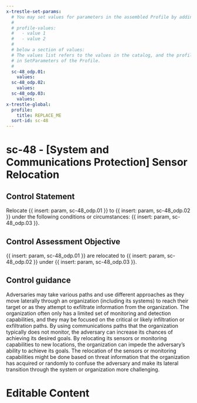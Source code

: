 ```yaml
---
x-trestle-set-params:
  # You may set values for parameters in the assembled Profile by adding
  #
  # profile-values:
  #   - value 1
  #   - value 2
  #
  # below a section of values:
  # The values list refers to the values in the catalog, and the profile-values represent values
  # in SetParameters of the Profile.
  #
  sc-48_odp.01:
    values:
  sc-48_odp.02:
    values:
  sc-48_odp.03:
    values:
x-trestle-global:
  profile:
    title: REPLACE_ME
  sort-id: sc-48
---
```


# sc-48 - \[System and Communications Protection\] Sensor Relocation

## Control Statement

Relocate {{ insert: param, sc-48_odp.01 }} to {{ insert: param, sc-48_odp.02 }} under the following conditions or circumstances: {{ insert: param, sc-48_odp.03 }}.

## Control Assessment Objective

{{ insert: param, sc-48_odp.01 }} are relocated to {{ insert: param, sc-48_odp.02 }} under {{ insert: param, sc-48_odp.03 }}.

## Control guidance

Adversaries may take various paths and use different approaches as they move laterally through an organization (including its systems) to reach their target or as they attempt to exfiltrate information from the organization. The organization often only has a limited set of monitoring and detection capabilities, and they may be focused on the critical or likely infiltration or exfiltration paths. By using communications paths that the organization typically does not monitor, the adversary can increase its chances of achieving its desired goals. By relocating its sensors or monitoring capabilities to new locations, the organization can impede the adversary’s ability to achieve its goals. The relocation of the sensors or monitoring capabilities might be done based on threat information that the organization has acquired or randomly to confuse the adversary and make its lateral transition through the system or organization more challenging.

# Editable Content

<!-- Make additions and edits below -->
<!-- The above represents the contents of the control as received by the profile, prior to additions. -->
<!-- If the profile makes additions to the control, they will appear below. -->
<!-- The above markdown may not be edited but you may edit the content below, and/or introduce new additions to be made by the profile. -->
<!-- If there is a yaml header at the top, parameter values may be edited. Use --set-parameters to incorporate the changes during assembly. -->
<!-- The content here will then replace what is in the profile for this control, after running profile-assemble. -->
<!-- The current profile has no added parts for this control, but you may add new ones here. -->
<!-- Each addition must have a heading either of the form ## Control my_addition_name -->
<!-- or ## Part a. (where the a. refers to one of the control statement labels.) -->
<!-- "## Control" parts are new parts added after the statement part. -->
<!-- "## Part" parts are new parts added into the top-level statement part with that label. -->
<!-- Subparts may be added with nested hash levels of the form ### My Subpart Name -->
<!-- underneath the parent ## Control or ## Part being added -->
<!-- See https://ibm.github.io/compliance-trestle/tutorials/ssp_profile_catalog_authoring/ssp_profile_catalog_authoring for guidance. -->
